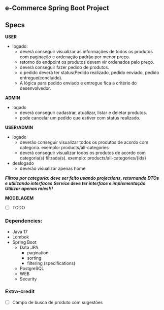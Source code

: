 ## e-Commerce Spring Boot Project

## Specs
**USER**

- logado:
  - deverá conseguir visualizar as informações de todos os produtos com paginação e ordenação padrão por menor preço.
  - retorno do endpoint os produtos devem vir ordenados pelo preço.
  - deverá conseguir fazer pedido de produtos.
  - o pedido deverá ter status(Pedido realizado, pedido enviado, pedido entregue(concluído).
  - A lógica para pedido enviado e entregue fica a critério do desenvolvedor.
  
**ADMIN**
- logado
  - deverá conseguir cadastrar, atualizar, listar e deletar produtos.
  - pode cancelar um pedido que estiver com status realizado.


**USER/ADMIN**
- logado 
  - deverão conseguir visualizar todos os produtos de acordo com categoria. exemplo: products/all-categories
  - deverá conseguir visualizar todos os produtos de acordo com categoria(s) filtrada(s). exemplo: products/all-categories/{ids}
- deslogado
  - deverão visualizar apenas home

***Filtros por categoria: deve ser feito usando projections, retornando DTOs e utilizando interfaces***
***Service deve ter interface e implementação***
***Utilizar apenas roles!!!***

**MODELAGEM**
 - [ ] TODO
### Dependencies:
- Java 17
- Lombok
- Spring Boot
  - Data JPA
    - pagination
    - sorting
    - filtering (specifications)
  - PostgreSQL
  - WEB
  - Security

### Extra-credit
- [ ] Campo de busca de produto com sugestões
